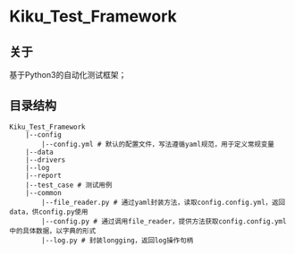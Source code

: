 # Kiku_Test_Framework

## 关于

基于Python3的自动化测试框架；  

## 目录结构

```
Kiku_Test_Framework
    |--config
        |--config.yml # 默认的配置文件，写法遵循yaml规范，用于定义常规变量
    |--data
    |--drivers
    |--log
    |--report
    |--test_case # 测试用例
    |--common
        |--file_reader.py # 通过yaml封装方法，读取config.config.yml，返回data，供config.py使用
        |--config.py # 通过调用file_reader，提供方法获取config.config.yml中的具体数据，以字典的形式
        |--log.py # 封装longging，返回log操作句柄
```


